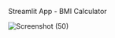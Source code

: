 Streamlit App - BMI Calculator

![Screenshot (50)](https://github.com/user-attachments/assets/2c2028b3-7723-429c-9210-3f53ad2a42d6)
